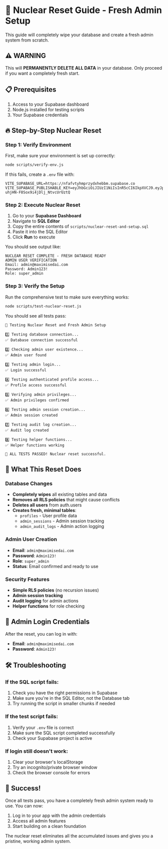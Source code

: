 # 🚀 Nuclear Reset Guide - Fresh Admin Setup

This guide will completely wipe your database and create a fresh admin system from scratch.

## ⚠️ WARNING
This will **PERMANENTLY DELETE ALL DATA** in your database. Only proceed if you want a completely fresh start.

## 📋 Prerequisites

1. Access to your Supabase dashboard
2. Node.js installed for testing scripts
3. Your Supabase credentials

## 🔥 Step-by-Step Nuclear Reset

### Step 1: Verify Environment
First, make sure your environment is set up correctly:

```bash
node scripts/verify-env.js
```

If this fails, create a `.env` file with:
```env
VITE_SUPABASE_URL=https://nfafvtyhmprzydxhebbm.supabase.co
VITE_SUPABASE_PUBLISHABLE_KEY=eyJhbGciOiJIUzI1NiIsInR5cCI6IkpXVCJ9.eyJpc3MiOiJzdXBhYmFzZSIsInJlZiI6Im5mYWZ2dHlocHJ6eWR4aGViYm0iLCJyb2xlIjoiYW5vbiIsImlhdCI6MTcyOTAzNzI4NCwiZXhwIjoyMDQ0NjEzMjg0fQ.PEzZVjKeBzZD0-uhjHN-F8Sox9i4jDlj_NtvcUrUztQ
```

### Step 2: Execute Nuclear Reset
1. Go to your **Supabase Dashboard**
2. Navigate to **SQL Editor**
3. Copy the entire contents of `scripts/nuclear-reset-and-setup.sql`
4. Paste it into the SQL Editor
5. Click **Run** to execute

You should see output like:
```
NUCLEAR RESET COMPLETE - FRESH DATABASE READY
ADMIN USER VERIFICATION
Email: admin@maximisedai.com
Password: Admin123!
Role: super_admin
```

### Step 3: Verify the Setup
Run the comprehensive test to make sure everything works:

```bash
node scripts/test-nuclear-reset.js
```

You should see all tests pass:
```
🚀 Testing Nuclear Reset and Fresh Admin Setup

1️⃣ Testing database connection...
✅ Database connection successful

2️⃣ Checking admin user existence...
✅ Admin user found

3️⃣ Testing admin login...
✅ Login successful

4️⃣ Testing authenticated profile access...
✅ Profile access successful

5️⃣ Verifying admin privileges...
✅ Admin privileges confirmed

6️⃣ Testing admin session creation...
✅ Admin session created

7️⃣ Testing audit log creation...
✅ Audit log created

8️⃣ Testing helper functions...
✅ Helper functions working

🎉 ALL TESTS PASSED! Nuclear reset successful.
```

## 🎯 What This Reset Does

### Database Changes
- **Completely wipes** all existing tables and data
- **Removes all RLS policies** that might cause conflicts
- **Deletes all users** from auth.users
- **Creates fresh, minimal tables**:
  - `profiles` - User profile data
  - `admin_sessions` - Admin session tracking
  - `admin_audit_logs` - Admin action logging

### Admin User Creation
- **Email**: `admin@maximisedai.com`
- **Password**: `Admin123!`
- **Role**: `super_admin`
- **Status**: Email confirmed and ready to use

### Security Features
- **Simple RLS policies** (no recursion issues)
- **Admin session tracking**
- **Audit logging** for admin actions
- **Helper functions** for role checking

## 🔐 Admin Login Credentials

After the reset, you can log in with:
- **Email**: `admin@maximisedai.com`
- **Password**: `Admin123!`

## 🛠️ Troubleshooting

### If the SQL script fails:
1. Check you have the right permissions in Supabase
2. Make sure you're in the SQL Editor, not the Database tab
3. Try running the script in smaller chunks if needed

### If the test script fails:
1. Verify your `.env` file is correct
2. Make sure the SQL script completed successfully
3. Check your Supabase project is active

### If login still doesn't work:
1. Clear your browser's localStorage
2. Try an incognito/private browser window
3. Check the browser console for errors

## 🎉 Success!

Once all tests pass, you have a completely fresh admin system ready to use. You can now:

1. Log in to your app with the admin credentials
2. Access all admin features
3. Start building on a clean foundation

The nuclear reset eliminates all the accumulated issues and gives you a pristine, working admin system.